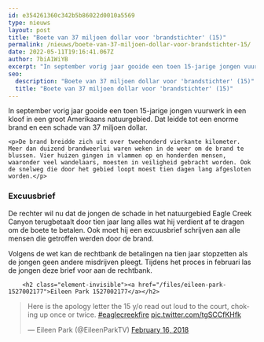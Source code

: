 ```yaml
---
id: e354261360c342b5b86022d0010a5569
type: nieuws
layout: post
title: "Boete van 37 miljoen dollar voor 'brandstichter' (15)"
permalink: /nieuws/boete-van-37-miljoen-dollar-voor-brandstichter-15/
date: 2022-05-11T19:16:41.067Z
author: 7biA1WiYB
excerpt: "In september vorig jaar gooide een toen 15-jarige jongen vuurwerk in een kloof in een groot Amerikaans natuurgebied. Dat leidde tot een enorme brand en een schade van 37 miljoen dollar.  "
seo:
  description: "Boete van 37 miljoen dollar voor 'brandstichter' (15)"
  title: "Boete van 37 miljoen dollar voor 'brandstichter' (15)"
---
```

In september vorig jaar gooide een toen 15-jarige jongen vuurwerk in een kloof in een groot Amerikaans natuurgebied. Dat leidde tot een enorme brand en een schade van 37 miljoen dollar.  

    <p>De brand breidde zich uit over tweehonderd vierkante kilometer. Meer dan duizend brandweerlui waren weken in de weer om de brand te blussen. Vier huizen gingen in vlammen op en honderden mensen, waaronder veel wandelaars, moesten in veiligheid gebracht worden. Ook de snelweg die door het gebied loopt moest tien dagen lang afgesloten worden.</p>
<h3>Excuusbrief</h3>
<p>De rechter wil nu dat de jongen de schade in het natuurgebied Eagle Creek Canyon terugbetaalt door tien jaar lang alles wat hij verdient af te dragen om de boete te betalen. Ook moet hij een excuusbrief schrijven aan alle mensen die getroffen werden door de brand.</p>
<p>Volgens de wet kan de rechtbank de betalingen na tien jaar stopzetten als de jongen geen andere misdrijven pleegt. Tijdens het proces in februari las de jongen deze brief voor aan de rechtbank. <div class="media media-element-container media-default"><div id="file-533460" class="file file-document file-text-oembed">

        <h2 class="element-invisible"><a href="/files/eileen-park-1527002177">Eileen Park 1527002177</a></h2>
    
  
  <div class="content">
    
<blockquote class="twitter-tweet" data-width="550"><p lang="en" dir="ltr">Here is the apology letter the 15 y/o read out loud to the court, choking up once or twice. <a href="https://twitter.com/hashtag/eaglecreekfire?src=hash&amp;ref_src=twsrc%5Etfw">#eaglecreekfire</a> <a href="https://t.co/tgSCCfKHfk">pic.twitter.com/tgSCCfKHfk</a></p>&mdash; Eileen Park (@EileenParkTV) <a href="https://twitter.com/EileenParkTV/status/964573406950666241?ref_src=twsrc%5Etfw">February 16, 2018</a></blockquote>
<script async="" src="https://platform.twitter.com/widgets.js" charset="utf-8"></script>
  </div>

  
</div>
</div>  
